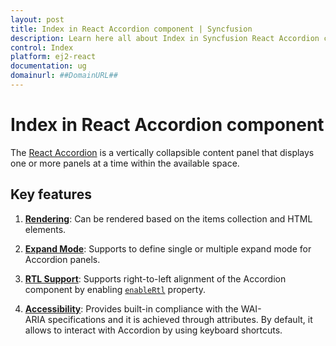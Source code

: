 ```yaml
---
layout: post
title: Index in React Accordion component | Syncfusion
description: Learn here all about Index in Syncfusion React Accordion component of Syncfusion Essential JS 2 and more.
control: Index 
platform: ej2-react
documentation: ug
domainurl: ##DomainURL##
---
```


# Index in React Accordion component

The [React Accordion](https://www.syncfusion.com/react-ui-components/react-accordion) is a vertically collapsible content panel that displays one or more panels at a time within the available space.

## Key features

1. **[Rendering](./getting-started/)**: Can be rendered based on the items collection and HTML elements.

2. **[Expand Mode](./expand-mode/)**: Supports to define single or multiple expand mode for Accordion panels.

3. **[RTL Support](https://ej2.syncfusion.com/react/documentation/api/accordion#enablertl)**:  Supports right-to-left
 alignment of the Accordion component by enabling [`enableRtl`](https://ej2.syncfusion.com/react/documentation/api/accordion#enablertl) property.

4. **[Accessibility](./accessibility/)**: Provides built-in compliance with the WAI-ARIA specifications and it is achieved through attributes. By default,
it allows to interact with Accordion by using keyboard shortcuts.